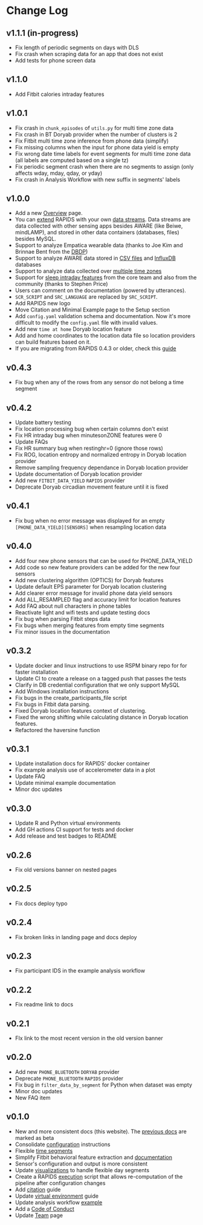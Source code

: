 # Change Log

## v1.1.1 (in-progress)
- Fix length of periodic segments on days with DLS
- Fix crash when scraping data for an app that does not exist
- Add tests for phone screen data
## v1.1.0
- Add Fitbit calories intraday features
## v1.0.1
- Fix crash in `chunk_episodes` of `utils.py` for multi time zone data
- Fix crash in BT Doryab provider when the number of clusters is 2
- Fix Fitbit multi time zone inference from phone data (simplify)
- Fix missing columns when the input for phone data yield is empty
- Fix wrong date time labels for event segments for multi time zone data (all labels are computed based on a single tz)
- Fix periodic segment crash when there are no segments to assign (only affects wday, mday, qday, or yday) 
- Fix crash in Analysis Workflow with new suffix in segments' labels
## v1.0.0
- Add a new [Overview](../setup/overview/) page.
- You can [extend](../datastreams/add-new-data-streams/) RAPIDS with your own [data streams](../datastreams/data-streams-introduction/). Data streams are data collected with other sensing apps besides AWARE (like Beiwe, mindLAMP), and stored in other data containers (databases, files) besides MySQL.
- Support to analyze Empatica wearable data (thanks to Joe Kim and  Brinnae Bent from the [DBDP](https://dbdp.org/))
- Support to analyze AWARE data stored in [CSV files](../datastreams/aware-csv/) and [InfluxDB](../datastreams/aware-influxdb/) databases
- Support to analyze data collected over [multiple time zones](../setup/configuration/#multiple-timezones)
- Support for [sleep intraday features](../features/fitbit-sleep-intraday/) from the core team and also from the community (thanks to Stephen Price)
- Users can comment on the documentation (powered by utterances).
- `SCR_SCRIPT` and `SRC_LANGUAGE` are replaced by `SRC_SCRIPT`.
- Add RAPIDS new logo
- Move Citation and Minimal Example page to the Setup section
- Add `config.yaml` validation schema and documentation. Now it's more difficult to modify the `config.yaml` file with invalid values.
- Add new `time at home` Doryab location feature
- Add and home coordinates to the location data file so location providers can build features based on it.
- If you are migrating from RAPIDS 0.4.3 or older, check this [guide](../migrating-from-old-versions/#migrating-from-rapids-04x-or-older)
## v0.4.3
- Fix bug when any of the rows from any sensor do not belong a time segment
## v0.4.2
- Update battery testing
- Fix location processing bug when certain columns don't exist
- Fix HR intraday bug when minutesonZONE features were 0 
- Update FAQs
- Fix HR summary bug when restinghr=0 (ignore those rows)
- Fix ROG, location entropy and normalized entropy in Doryab location provider
- Remove sampling frequency dependance in Doryab location provider
- Update documentation of Doryab location provider
- Add new `FITBIT_DATA_YIELD` `RAPIDS` provider
- Deprecate Doryab circadian movement feature until it is fixed
## v0.4.1
- Fix bug when no error message was displayed for an empty `[PHONE_DATA_YIELD][SENSORS]` when resampling location data
## v0.4.0
- Add four new phone sensors that can be used for PHONE_DATA_YIELD
- Add code so new feature providers can be added for the new four sensors
- Add new clustering algorithm (OPTICS) for Doryab features
- Update default EPS parameter for Doryab location clustering
- Add clearer error message for invalid phone data yield sensors
- Add ALL_RESAMPLED flag and accuracy limit for location features
- Add FAQ about null characters in phone tables
- Reactivate light and wifi tests and update testing docs
- Fix bug when parsing Fitbit steps data
- Fix bugs when merging features from empty time segments
- Fix minor issues in the documentation
## v0.3.2
- Update docker and linux instructions to use RSPM binary repo for for faster installation
- Update CI to create a release on a tagged push that passes the tests
- Clarify in DB credential configuration that we only support MySQL
- Add Windows installation instructions
- Fix bugs in the create_participants_file script
- Fix bugs in Fitbit data parsing.
- Fixed Doryab location features context of clustering.
- Fixed the wrong shifting while calculating distance in Doryab location features.
- Refactored the haversine function
## v0.3.1
- Update installation docs for RAPIDS' docker container
- Fix example analysis use of accelerometer data in a plot
- Update FAQ
- Update minimal example documentation
- Minor doc updates
## v0.3.0
- Update R and Python virtual environments
- Add GH actions CI support for tests and docker
- Add release and test badges to README
## v0.2.6
- Fix old versions banner on nested pages
## v0.2.5
- Fix docs deploy typo
## v0.2.4
- Fix broken links in landing page and docs deploy
## v0.2.3
- Fix participant IDS in the example analysis workflow
## v0.2.2
- Fix readme link to docs
## v0.2.1
- FIx link to the most recent version in the old version banner

## v0.2.0
- Add new `PHONE_BLUETOOTH` `DORYAB` provider
- Deprecate `PHONE_BLUETOOTH` `RAPIDS` provider
- Fix bug in `filter_data_by_segment` for Python when dataset was empty
- Minor doc updates
- New FAQ item

## v0.1.0
- New and more consistent docs (this website). The [previous docs](https://rapidspitt.readthedocs.io/en/latest/) are marked as beta 
- Consolidate [configuration](../setup/configuration) instructions
- Flexible [time segments](../setup/configuration#time-segments)
- Simplify Fitbit behavioral feature extraction and [documentation](../features/fitbit-heartrate-summary)
- Sensor's configuration and output is more consistent
- Update [visualizations](../visualizations/data-quality-visualizations) to handle flexible day segments
- Create a RAPIDS [execution](../setup/execution) script that allows re-computation of the pipeline after configuration changes
- Add [citation](../citation) guide
- Update [virtual environment](../developers/virtual-environments) guide
- Update analysis workflow [example](../workflow-examples/analysis)
- Add a [Code of Conduct](../code_of_conduct)
- Update [Team](../team) page